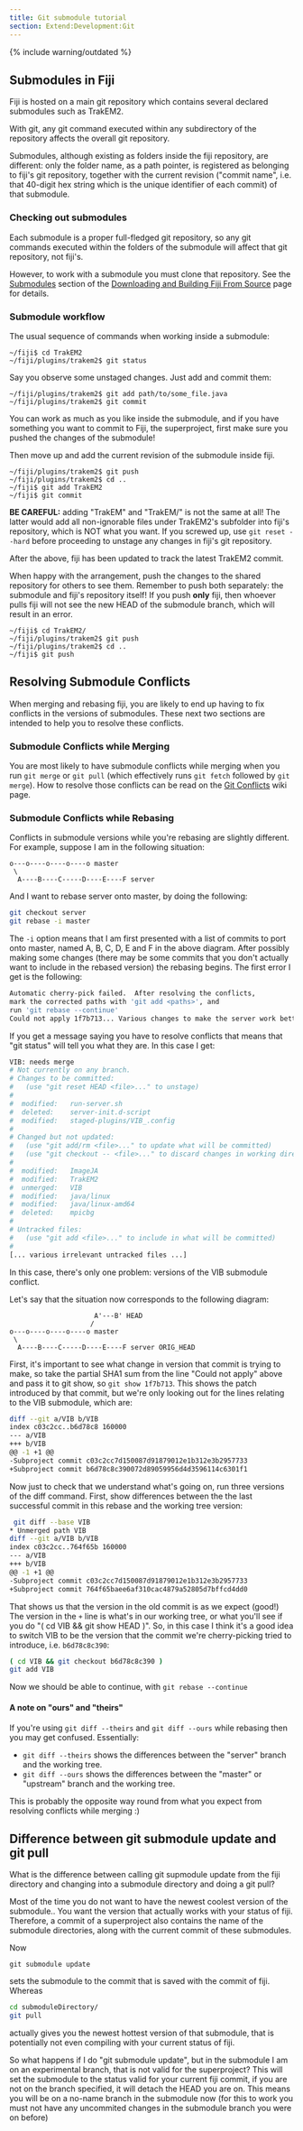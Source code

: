 ```yaml
---
title: Git submodule tutorial
section: Extend:Development:Git
---
```


{% include warning/outdated %}

## Submodules in Fiji

Fiji is hosted on a main git repository which contains several declared submodules such as TrakEM2.

With git, any git command executed within any subdirectory of the repository affects the overall git repository.

Submodules, although existing as folders inside the fiji repository, are different: only the folder name, as a path pointer, is registered as belonging to fiji's git repository, together with the current revision ("commit name", i.e. that 40-digit hex string which is the unique identifier of each commit) of that submodule.

### Checking out submodules

Each submodule is a proper full-fledged git repository, so any git commands executed within the folders of the submodule will affect that git repository, not fiji's.

However, to work with a submodule you must clone that repository. See the [Submodules](/software/fiji/building-from-source#submodules) section of the [Downloading and Building Fiji From Source](/software/fiji/building-from-source) page for details.

### Submodule workflow

The usual sequence of commands when working inside a submodule:

```shell
~/fiji$ cd TrakEM2
~/fiji/plugins/trakem2$ git status
```

Say you observe some unstaged changes. Just add and commit them:

```shell
~/fiji/plugins/trakem2$ git add path/to/some_file.java
~/fiji/plugins/trakem2$ git commit
```

You can work as much as you like inside the submodule, and if you have something you want to commit to Fiji, the superproject, first make sure you pushed the changes of the submodule!

Then move up and add the current revision of the submodule inside fiji.

```shell
~/fiji/plugins/trakem2$ git push
~/fiji/plugins/trakem2$ cd ..
~/fiji$ git add TrakEM2
~/fiji$ git commit
```

<b>BE CAREFUL:</b> adding "TrakEM" and "TrakEM/" is not the same at all! The latter would add all non-ignorable files under TrakEM2's subfolder into fiji's repository, which is NOT what you want. If you screwed up, use `git reset --hard` before proceeding to unstage any changes in fiji's git repository.

After the above, fiji has been updated to track the latest TrakEM2 commit.

When happy with the arrangement, push the changes to the shared repository for others to see them. Remember to push both separately: the submodule and fiji's repository itself! If you push <b>only</b> fiji, then whoever pulls fiji will not see the new HEAD of the submodule branch, which will result in an error.

```shell
~/fiji$ cd TrakEM2/
~/fiji/plugins/trakem2$ git push
~/fiji/plugins/trakem2$ cd ..
~/fiji$ git push
```

## Resolving Submodule Conflicts

When merging and rebasing fiji, you are likely to end up having to fix conflicts in the versions of submodules. These next two sections are intended to help you to resolve these conflicts.

### Submodule Conflicts while Merging

You are most likely to have submodule conflicts while merging when you run `git merge` or `git pull` (which effectively runs `git fetch` followed by `git merge`). How to resolve those conflicts can be read on the [Git Conflicts](/develop/git/conflicts#submodule-conflicts) wiki page.

### Submodule Conflicts while Rebasing

Conflicts in submodule versions while you're rebasing are slightly different. For example, suppose I am in the following situation:

```
o---o----o----o----o master  
 \  
  A----B----C-----D----E----F server
```

And I want to rebase server onto master, by doing the following:

```bash
git checkout server  
git rebase -i master
```

The `-i` option means that I am first presented with a list of commits to port onto master, named A, B, C, D, E and F in the above diagram. After possibly making some changes (there may be some commits that you don't actually want to include in the rebased version) the rebasing begins. The first error I get is the following:

```bash
Automatic cherry-pick failed.  After resolving the conflicts,  
mark the corrected paths with 'git add <paths>', and  
run 'git rebase --continue'  
Could not apply 1f7b713... Various changes to make the server work better
```

If you get a message saying you have to resolve conflicts that means that "git status" will tell you what they are. In this case I get:

```bash
VIB: needs merge  
# Not currently on any branch.  
# Changes to be committed:  
#   (use "git reset HEAD <file>..." to unstage)  
#  
#  modified:   run-server.sh  
#  deleted:    server-init.d-script  
#  modified:   staged-plugins/VIB_.config  
#  
# Changed but not updated:  
#   (use "git add/rm <file>..." to update what will be committed)  
#   (use "git checkout -- <file>..." to discard changes in working directory)  
#  
#  modified:   ImageJA  
#  modified:   TrakEM2  
#  unmerged:   VIB  
#  modified:   java/linux  
#  modified:   java/linux-amd64  
#  deleted:    mpicbg  
#  
# Untracked files:  
#   (use "git add <file>..." to include in what will be committed)  
#  
[... various irrelevant untracked files ...]
```

In this case, there's only one problem: versions of the VIB submodule conflict.

Let's say that the situation now corresponds to the following diagram:

```
                     A'---B' HEAD  
                    /  
o---o----o----o----o master  
 \  
  A----B----C-----D----E----F server ORIG_HEAD
```

First, it's important to see what change in version that commit is trying to make, so take the partial SHA1 sum from the line "Could not apply" above and pass it to git show, so `git show 1f7b713`. This shows the patch introduced by that commit, but we're only looking out for the lines relating to the VIB submodule, which are:

```bash
diff --git a/VIB b/VIB  
index c03c2cc..b6d78c8 160000  
--- a/VIB  
+++ b/VIB  
@@ -1 +1 @@  
-Subproject commit c03c2cc7d150087d91879012e1b312e3b2957733  
+Subproject commit b6d78c8c390072d89059956d4d3596114c6301f1
```

Now just to check that we understand what's going on, run three versions of the diff command. First, show differences between the the last successful commit in this rebase and the working tree version:

```bash
 git diff --base VIB  
* Unmerged path VIB  
diff --git a/VIB b/VIB  
index c03c2cc..764f65b 160000  
--- a/VIB  
+++ b/VIB  
@@ -1 +1 @@  
-Subproject commit c03c2cc7d150087d91879012e1b312e3b2957733  
+Subproject commit 764f65baee6af310cac4879a52805d7bffcd4dd0
```

That shows us that the version in the old commit is as we expect (good!) The version in the `+` line is what's in our working tree, or what you'll see if you do "( cd VIB && git show HEAD )". So, in this case I think it's a good idea to switch VIB to be the version that the commit we're cherry-picking tried to introduce, i.e. `b6d78c8c390`:

```bash
( cd VIB && git checkout b6d78c8c390 )  
git add VIB
```

Now we should be able to continue, with `git rebase --continue`

#### A note on "ours" and "theirs"

If you're using `git diff --theirs` and `git diff --ours` while rebasing then you may get confused. Essentially:

-   `git diff --theirs` shows the differences between the "server" branch and the working tree.
-   `git diff --ours` shows the differences between the "master" or "upstream" branch and the working tree.

This is probably the opposite way round from what you expect from resolving conflicts while merging :)

## Difference between git submodule update and git pull

What is the difference between calling git supmodule update from the fiji directory and changing into a submodule directory and doing a git pull?

Most of the time you do not want to have the newest coolest version of the submodule.. You want the version that actually works with your status of fiji. Therefore, a commit of a superproject also contains the name of the submodule directories, along with the current commit of these submodules.

Now

```shell
git submodule update
```

sets the submodule to the commit that is saved with the commit of fiji. Whereas

```bash
cd submoduleDirectory/  
git pull
```

actually gives you the newest hottest version of that submodule, that is potentially not even compiling with your current status of fiji.

So what happens if I do "git submodule update", but in the submodule I am on an experimental branch, that is not valid for the superproject? This will set the submodule to the status valid for your current fiji commit, if you are not on the branch specified, it will detach the HEAD you are on. This means you will be on a no-name branch in the submodule now (for this to work you must not have any uncommited changes in the submodule branch you were on before)
